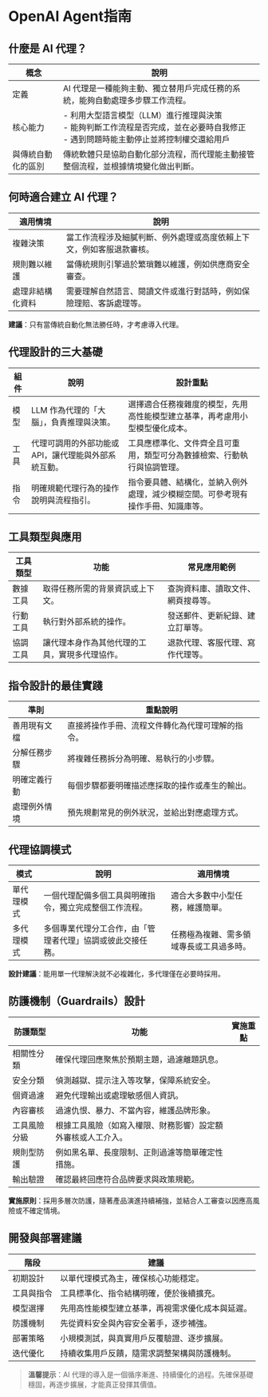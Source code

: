 # OpenAI Agent指南

## 什麼是 AI 代理？

| 概念 | 說明 |
|------|------|
| 定義 | AI 代理是一種能夠主動、獨立替用戶完成任務的系統，能夠自動處理多步驟工作流程。 |
| 核心能力 | - 利用大型語言模型（LLM）進行推理與決策<br>- 能夠判斷工作流程是否完成，並在必要時自我修正<br>- 遇到問題時能主動停止並將控制權交還給用戶 |
| 與傳統自動化的區別 | 傳統軟體只是協助自動化部分流程，而代理能主動接管整個流程，並根據情境變化做出判斷。 |


## 何時適合建立 AI 代理？

| 適用情境 | 說明 |
|----------|------|
| 複雜決策 | 當工作流程涉及細膩判斷、例外處理或高度依賴上下文，例如客服退款審核。 |
| 規則難以維護 | 當傳統規則引擎過於繁瑣難以維護，例如供應商安全審查。 |
| 處理非結構化資料 | 需要理解自然語言、閱讀文件或進行對話時，例如保險理賠、客訴處理等。 |

**建議**：只有當傳統自動化無法勝任時，才考慮導入代理。


## 代理設計的三大基礎

| 組件 | 說明 | 設計重點 |
|------|------|----------|
| 模型 | LLM 作為代理的「大腦」，負責推理與決策。 | 選擇適合任務複雜度的模型，先用高性能模型建立基準，再考慮用小型模型優化成本。 |
| 工具 | 代理可調用的外部功能或 API，讓代理能與外部系統互動。 | 工具應標準化、文件齊全且可重用，類型可分為數據檢索、行動執行與協調管理。 |
| 指令 | 明確規範代理行為的操作說明與流程指引。 | 指令要具體、結構化，並納入例外處理，減少模糊空間。可參考現有操作手冊、知識庫等。 |

## 工具類型與應用

| 工具類型 | 功能 | 常見應用範例 |
|----------|------|--------------|
| 數據工具 | 取得任務所需的背景資訊或上下文。 | 查詢資料庫、讀取文件、網頁搜尋等。 |
| 行動工具 | 執行對外部系統的操作。 | 發送郵件、更新紀錄、建立訂單等。 |
| 協調工具 | 讓代理本身作為其他代理的工具，實現多代理協作。 | 退款代理、客服代理、寫作代理等。 |

## 指令設計的最佳實踐

| 準則 | 重點說明 |
|------|----------|
| 善用現有文檔 | 直接將操作手冊、流程文件轉化為代理可理解的指令。 |
| 分解任務步驟 | 將複雜任務拆分為明確、易執行的小步驟。 |
| 明確定義行動 | 每個步驟都要明確描述應採取的操作或產生的輸出。 |
| 處理例外情境 | 預先規劃常見的例外狀況，並給出對應處理方式。 |

## 代理協調模式

| 模式 | 說明 | 適用情境 |
|------|------|----------|
| 單代理模式 | 一個代理配備多個工具與明確指令，獨立完成整個工作流程。 | 適合大多數中小型任務，維護簡單。 |
| 多代理模式 | 多個專業代理分工合作，由「管理者代理」協調或彼此交接任務。 | 任務極為複雜、需多領域專長或工具過多時。 |

**設計建議**：能用單一代理解決就不必複雜化，多代理僅在必要時採用。


## 防護機制（Guardrails）設計

| 防護類型 | 功能 | 實施重點 |
|----------|------|----------|
| 相關性分類 | 確保代理回應聚焦於預期主題，過濾離題訊息。 |
| 安全分類 | 偵測越獄、提示注入等攻擊，保障系統安全。 |
| 個資過濾 | 避免代理輸出或處理敏感個人資訊。 |
| 內容審核 | 過濾仇恨、暴力、不當內容，維護品牌形象。 |
| 工具風險分級 | 根據工具風險（如寫入權限、財務影響）設定額外審核或人工介入。 |
| 規則型防護 | 例如黑名單、長度限制、正則過濾等簡單確定性措施。 |
| 輸出驗證 | 確認最終回應符合品牌要求與政策規範。 |

**實施原則**：採用多層次防護，隨著產品演進持續補強，並結合人工審查以因應高風險或不確定情境。

## 開發與部署建議

| 階段 | 建議 |
|------|------|
| 初期設計 | 以單代理模式為主，確保核心功能穩定。 |
| 工具與指令 | 工具標準化、指令結構明確，便於後續擴充。 |
| 模型選擇 | 先用高性能模型建立基準，再視需求優化成本與延遲。 |
| 防護機制 | 先從資料安全與內容安全著手，逐步補強。 |
| 部署策略 | 小規模測試，與真實用戶反覆驗證、逐步擴展。 |
| 迭代優化 | 持續收集用戶反饋，隨需求調整架構與防護機制。 |


> **溫馨提示**：AI 代理的導入是一個循序漸進、持續優化的過程。先確保基礎穩固，再逐步擴展，才能真正發揮其價值。